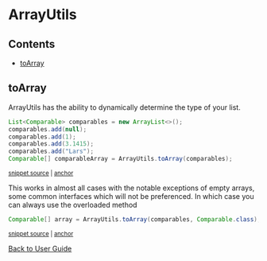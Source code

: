 <a id="top"></a>

# ArrayUtils

<!-- toc -->
## Contents

  * [toArray](#toarray)<!-- endToc -->

## toArray

ArrayUtils has the ability to dynamically determine the type of your list.

<!-- snippet: toArray -->
<a id='snippet-toArray'></a>
```java
List<Comparable> comparables = new ArrayList<>();
comparables.add(null);
comparables.add(1);
comparables.add(3.1415);
comparables.add("Lars");
Comparable[] comparableArray = ArrayUtils.toArray(comparables);
```
<sup><a href='/approvaltests-util-tests/src/test/java/com/spun/util/ArrayUtilsTest.java#L101-L108' title='Snippet source file'>snippet source</a> | <a href='#snippet-toArray' title='Start of snippet'>anchor</a></sup>
<!-- endSnippet -->

This works in almost all cases with the notable exceptions of empty arrays, some common interfaces 
which will not be preferenced.
In which case you can always use the overloaded method 
<!-- snippet: toArrayWithClass -->
<a id='snippet-toArrayWithClass'></a>
```java
Comparable[] array = ArrayUtils.toArray(comparables, Comparable.class);
```
<sup><a href='/approvaltests-util-tests/src/test/java/com/spun/util/ArrayUtilsTest.java#L109-L111' title='Snippet source file'>snippet source</a> | <a href='#snippet-toArrayWithClass' title='Start of snippet'>anchor</a></sup>
<!-- endSnippet -->


[Back to User Guide](README.md#top)

